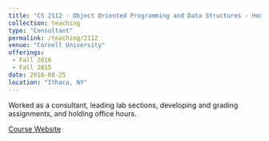 ```yaml
---
title: "CS 2112 - Object Oriented Programming and Data Structures - Honors"
collection: teaching
type: "Consultant"
permalink: /teaching/2112
venue: "Cornell University"
offerings:
 - Fall 2016
 - Fall 2015
date: 2016-08-25
location: "Ithaca, NY"
---
```


Worked as a consultant, leading lab sections, developing and grading assignments, and holding office hours.

[Course Website](http://www.cs.cornell.edu/courses/cs2112)

